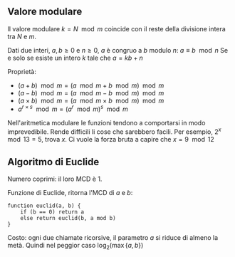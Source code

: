 ## Valore modulare

Il valore modulare $k=N \mod m$ coincide con il reste della divisione intera tra $N$ e $m$.

Dati due interi, $a,b≥0$ e $n≥0$, $a$ è congruo a $b$ modulo $n$:
$a≡b \mod  n$
Se e solo se esiste un intero $k$ tale che $a=kb+n$

Proprietà:
- $(a+b) \mod m=(a \mod m + b \mod m) \mod m$
- $(a-b) \mod m=(a \mod m - b \mod m) \mod m$
- $(a×b) \mod m=(a \mod m × b \mod m) \mod m$
- $a^{r×s} \mod m=(a^r \mod m)^s \mod m$

Nell'aritmetica modulare le funzioni tendono a comportarsi in modo imprevedibile. Rende difficili li cose che sarebbero facili.
Per esempio, $2^x \mod 13=5$, trova $x$. Ci vuole la forza bruta a capire che $x=9 \mod 12$

## Algoritmo di Euclide

Numero coprimi: il loro MCD è 1.

Funzione di Euclide, ritorna l'MCD di $a$ e $b$:
```
function euclid(a, b) {
    if (b == 0) return a
    else return euclid(b, a mod b)
}
```

Costo: ogni due chiamate ricorsive, il parametro $a$ si riduce di almeno la metà. Quindi nel peggior caso $\log_2(\max\{a,b\})$
